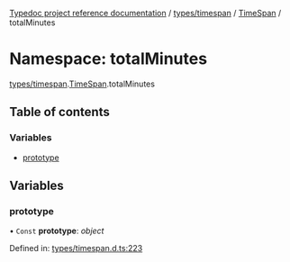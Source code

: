 [Typedoc project reference documentation](../README.md) / [types/timespan](types_timespan.md) / [TimeSpan](types_timespan.timespan.md) / totalMinutes

# Namespace: totalMinutes

[types/timespan](types_timespan.md).[TimeSpan](types_timespan.timespan.md).totalMinutes

## Table of contents

### Variables

- [prototype](types_timespan.timespan.totalminutes.md#prototype)

## Variables

### prototype

• `Const` **prototype**: *object*

Defined in: [types/timespan.d.ts:223](https://github.com/DocuWare/REST-Sample-TS/blob/6f07cff/src/types/timespan.d.ts#L223)
